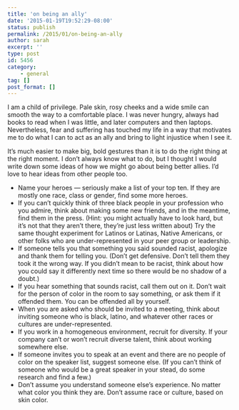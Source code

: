 ```yaml
---
title: 'on being an ally'
date: '2015-01-19T19:52:29-08:00'
status: publish
permalink: /2015/01/on-being-an-ally
author: sarah
excerpt: ''
type: post
id: 5456
category:
    - general
tag: []
post_format: []
---
```

I am a child of privilege. Pale skin, rosy cheeks and a wide smile can smooth the way to a comfortable place. I was never hungry, always had books to read when I was little, and later computers and then laptops. Nevertheless, fear and suffering has touched my life in a way that motivates me to do what I can to act as an ally and bring to light injustice when I see it.

It’s much easier to make big, bold gestures than it is to do the right thing at the right moment. I don’t always know what to do, but I thought I would write down some ideas of how we might go about being better allies. I’d love to hear ideas from other people too.

- Name your heroes — seriously make a list of your top ten. If they are mostly one race, class or gender, find some more heroes.
- If you can’t quickly think of three black people in your profession who you admire, think about making some new friends, and in the meantime, find them in the press. (Hint: you might actually have to look hard, but it’s not that they aren’t there, they’re just less written about) Try the same thought experiment for Latinos or Latinas, Native Americans, or other folks who are under-represented in your peer group or leadership.
- If someone tells you that something you said sounded racist, apologize and thank them for telling you. (Don’t get defensive. Don’t tell them they took it the wrong way. If you didn’t mean to be racist, think about how you could say it differently next time so there would be no shadow of a doubt.)
- If you hear something that sounds racist, call them out on it. Don’t wait for the person of color in the room to say something, or ask them if it offended them. You can be offended all by yourself.
- When you are asked who should be invited to a meeting, think about inviting someone who is black, latino, and whatever other races or cultures are under-represented.
- If you work in a homogeneous environment, recruit for diversity. If your company can’t or won’t recruit diverse talent, think about working somewhere else.
- If someone invites you to speak at an event and there are no people of color on the speaker list, suggest someone else. (If you can’t think of someone who would be a great speaker in your stead, do some research and find a few.)
- Don’t assume you understand someone else’s experience. No matter what color you think they are. Don’t assume race or culture, based on skin color.
